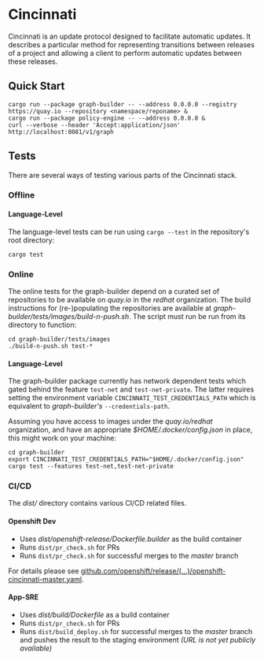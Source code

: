 # Cincinnati

Cincinnati is an update protocol designed to facilitate automatic updates. It describes a particular method for representing transitions between releases of a project and allowing a client to perform automatic updates between these releases.

## Quick Start

```console
cargo run --package graph-builder -- --address 0.0.0.0 --registry https://quay.io --repository <namespace/reponame> &
cargo run --package policy-engine -- --address 0.0.0.0 &
curl --verbose --header 'Accept:application/json' http://localhost:8081/v1/graph
```

## Tests
There are several ways of testing various parts of the Cincinnati stack.

### Offline

#### Language-Level
The language-level tests can be run using `cargo --test` in the repository's root directory:

```console
cargo test
```

### Online
The online tests for the graph-builder depend on a curated set of repositories to be available on *quay.io* in the *redhat* organization.
The build instructions for (re-)populating the repositories are available at *graph-builder/tests/images/build-n-push.sh*.
The script must run be run from its directory to function:

```console
cd graph-builder/tests/images
./build-n-push.sh test-*
```

#### Language-Level
The graph-builder package currently has network dependent tests which gated behind the feature `test-net` and `test-net-private`.
The latter requires setting the environment variable `CINCINNATI_TEST_CREDENTIALS_PATH` which is equivalent to *graph-builder's* `--credentials-path`.

Assuming you have access to images under the *quay.io/redhat* organization, and have an appropriate *$HOME/.docker/config.json* in place, this might work on your machine:

```console
cd graph-builder
export CINCINNATI_TEST_CREDENTIALS_PATH="$HOME/.docker/config.json"
cargo test --features test-net,test-net-private
```

### CI/CD
The *dist/* directory contains various CI/CD related files.

#### Openshift Dev
* Uses *dist/openshift-release/Dockerfile.builder* as the build container
* Runs `dist/pr_check.sh` for PRs
* Runs `dist/pr_check.sh` for successful merges to the *master* branch

For details please see [github.com/openshift/release/(...)/openshift-cincinnati-master.yaml][1].

#### App-SRE
* Uses *dist/build/Dockerfile* as a build container
* Runs `dist/pr_check.sh` for PRs
* Runs `dist/build_deploy.sh` for successful merges to the *master* branch and pushes the result to the staging environment *(URL is not yet publicly available)*

[1]: https://github.com/openshift/release/blob/master/ci-operator/config/openshift/cincinnati/openshift-cincinnati-master.yaml

